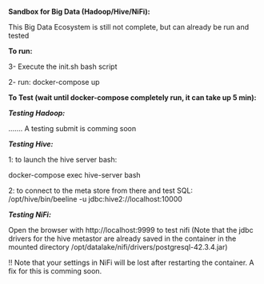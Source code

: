 **Sandbox for Big Data (Hadoop/Hive/NiFi):**

This Big Data Ecosystem is still not complete, but can already be run and tested


**To run:**

3- Execute the init.sh bash script

2- run: docker-compose up

**To Test (wait until docker-compose completely run, it can take up 5 min):**

***Testing Hadoop:*** 

....... A testing submit is comming soon

***Testing Hive:***

1: to launch the hive server bash:

docker-compose exec hive-server bash


2: to connect to the meta store from there and test SQL:
/opt/hive/bin/beeline -u jdbc:hive2://localhost:10000

***Testing NiFi:***

Open the browser with http://localhost:9999 to test nifi (Note that the jdbc drivers for the hive metastor are already saved in the container in the mounted directory /opt/datalake/nifi/drivers/postgresql-42.3.4.jar) 

!! Note that your settings in NiFi will be lost after restarting the container. A fix for this is comming soon.
